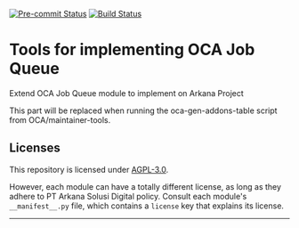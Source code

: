 
<!-- /!\ Non OCA Context : Set here the badge of your runbot / runboat instance. -->
[![Pre-commit Status](https://github.com/ArkanaDigital/queue-arkana/actions/workflows/pre-commit.yml/badge.svg?branch=17.0)](https://github.com/ArkanaDigital/queue-arkana/actions/workflows/pre-commit.yml?query=branch%3A17.0)
[![Build Status](https://github.com/ArkanaDigital/queue-arkana/actions/workflows/test.yml/badge.svg?branch=17.0)](https://github.com/ArkanaDigital/queue-arkana/actions/workflows/test.yml?query=branch%3A17.0)

<!-- /!\ do not modify above this line -->

# Tools for implementing OCA Job Queue

Extend OCA Job Queue module to implement on Arkana Project

<!-- /!\ do not modify below this line -->

<!-- prettier-ignore-start -->

[//]: # (addons)

This part will be replaced when running the oca-gen-addons-table script from OCA/maintainer-tools.

[//]: # (end addons)

<!-- prettier-ignore-end -->

## Licenses

This repository is licensed under [AGPL-3.0](LICENSE).

However, each module can have a totally different license, as long as they adhere to PT Arkana Solusi Digital
policy. Consult each module's `__manifest__.py` file, which contains a `license` key
that explains its license.

----
<!-- /!\ Non OCA Context : Set here the full description of your organization. -->
